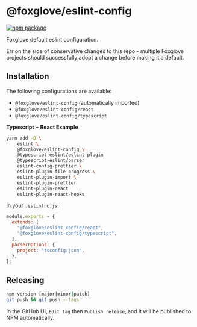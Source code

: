 # @foxglove/eslint-config

[![npm package](https://img.shields.io/npm/v/@foxglove/eslint-config)](https://www.npmjs.com/package/@foxglove/eslint-config)

Foxglove default eslint configuration.

Err on the side of conservative changes to this repo - multiple Foxglove projects should successfully adopt a change before making it a default.

## Installation

The following configurations are available:

- `@foxglove/eslint-config` (automatically imported)
- `@foxglove/eslint-config/react`
- `@foxglove/eslint-config/typescript`

**Typescript + React Example**

```sh
yarn add -D \
    eslint \
    @foxglove/eslint-config \
    @typescript-eslint/eslint-plugin
    @typescript-eslint/parser
    eslint-config-prettier \
    eslint-plugin-file-progress \
    eslint-plugin-import \
    eslint-plugin-prettier
    eslint-plugin-react
    eslint-plugin-react-hooks
```

In your `.eslintrc.js`:

```js
module.exports = {
  extends: [
    "@foxglove/eslint-config/react",
    "@foxglove/eslint-config/typescript",
  ],
  parserOptions: {
    project: "tsconfig.json",
  },
};
```

## Releasing

```sh
npm version [major|minor|patch]
git push && git push --tags
```

In the GitHub UI, `Edit tag` then `Publish release`, and it will be published to NPM automatically.
